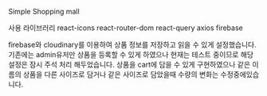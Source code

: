 Simple Shopping mall

사용 라이브러리
react-icons
react-router-dom
react-query
axios
firebase

firebase와 cloudinary를 이용하여 상품 정보를 저장하고 읽을 수 있게 설정했습니다. 기존에는 admin유저만 상품을 등록할 수 있게 하였으나 현재는 테스트 중이므로 해당 설정은 잠시 주석 처리 해두었습니다. 상품을 cart에 담을 수 있게 구현하였으나 같은 이름의 상품을 다른 사이즈로 담거나 같은 사이즈로 담았을때 수량의 변화는 수정중에있습니다.
